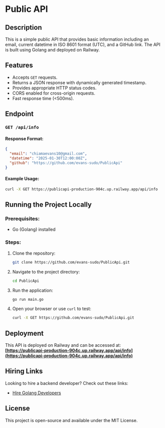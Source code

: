 # Public API

## Description
This is a simple public API that provides basic information including an email, current datetime in ISO 8601 format (UTC), and a GitHub link. The API is built using Golang and deployed on Railway.

## Features
- Accepts `GET` requests.
- Returns a JSON response with dynamically generated timestamp.
- Provides appropriate HTTP status codes.
- CORS enabled for cross-origin requests.
- Fast response time (<500ms).

## Endpoint
### `GET /api/info`

#### Response Format:
```json
{
  "email": "chiamaevans10@gmail.com",
  "datetime": "2025-01-30T12:00:00Z",
  "github": "https://github.com/evans-sudo/PublicApi"
}
```

#### Example Usage:
```sh
curl -X GET https://publicapi-production-904c.up.railway.app/api/info
```

## Running the Project Locally

### Prerequisites:
- Go (Golang) installed

### Steps:
1. Clone the repository:
   ```sh
   git clone https://github.com/evans-sudo/PublicApi.git
   ```
2. Navigate to the project directory:
   ```sh
   cd PublicApi
   ```
3. Run the application:
   ```sh
   go run main.go
   ```
4. Open your browser or use `curl` to test:
   ```sh
   curl -X GET https://github.com/evans-sudo/PublicApi.git
   ```

## Deployment
This API is deployed on Railway and can be accessed at:
**[https://publicapi-production-904c.up.railway.app/api/info](https://publicapi-production-904c.up.railway.app/api/info)**

## Hiring Links
Looking to hire a backend developer? Check out these links:

- [Hire Golang Developers](https://hng.tech/hire/golang-developers)

## License
This project is open-source and available under the MIT License.

